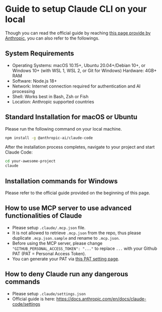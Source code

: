 # Guide to setup Claude CLI on your local

Though you can read the official guide by reaching [this page provide by Anthropic](https://docs.anthropic.com/en/docs/claude-code/setup), you can also refer to the followings.

## System Requirements

- Operating Systems: macOS 10.15+, Ubuntu 20.04+/Debian 10+, or Windows 10+ (with WSL 1, WSL 2, or Git for Windows)    Hardware: 4GB+ RAM
- Software: Node.js 18+
- Network: Internet connection required for authentication and AI processing
- Shell: Works best in Bash, Zsh or Fish
- Location: Anthropic supported countries

## Standard Installation for macOS or Ubuntu

Please run the following command on your local machine.

```zsh
npm install -g @anthropic-ai/claude-code
```

After the installation process completes, navigate to your project and start Claude Code:

```zsh
cd your-awesome-project
claude
```

## Installation commands for Windows

Please refer to the official guide provided on the beginning of this page.

## How to use MCP server to use advanced functionalities of Claude

- Please setup `.claude/.mcp.json` file.
- It is not allowed to retrieve `.mcp.json` from the repo, thus please duplicate `.mcp.json.sample` and rename to `.mcp.json`.
- Before using the MCP server, please change ` "GITHUB_PERSONAL_ACCESS_TOKEN": "..."` to replace `...` with your Github PAT (PAT = Personal Access Token).
- You can generate your PAT via [this PAT setting page](https://github.com/settings/tokens).


## How to deny Claude run any dangerous commands

- Please setup `.claude/settings.json`
- Official guide is here: https://docs.anthropic.com/en/docs/claude-code/settings
